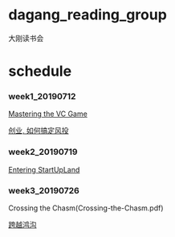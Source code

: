 # dagang_reading_group
大刚读书会

# schedule
### week1_20190712 

[Mastering the VC Game](MasteringtheVCGame_compressed.pdf)

[创业, 如何搞定风投](创业，如何搞定风投.pdf) 


### week2_20190719 

[Entering StartUpLand](Entering_StartUpLand.pdf)


### week3_20190726

Crossing the Chasm(Crossing-the-Chasm.pdf)

[跨越鸿沟](跨越鸿沟.pdf)
